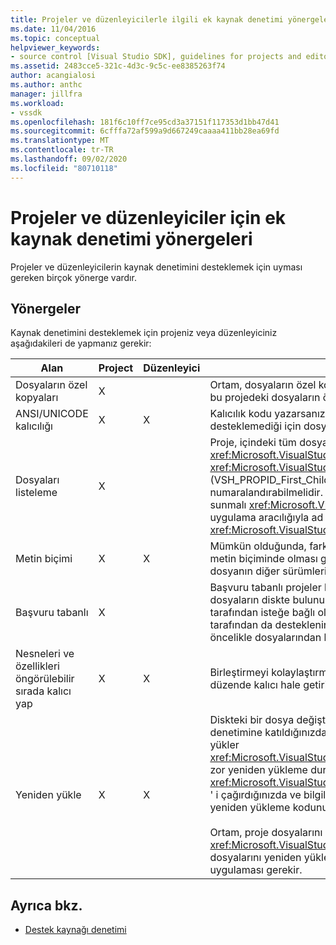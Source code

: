 ```yaml
---
title: Projeler ve düzenleyicilerle ilgili ek kaynak denetimi yönergeleri | Microsoft Docs
ms.date: 11/04/2016
ms.topic: conceptual
helpviewer_keywords:
- source control [Visual Studio SDK], guidelines for projects and editors
ms.assetid: 2483cce5-321c-4d3c-9c5c-ee8385263f74
author: acangialosi
ms.author: anthc
manager: jillfra
ms.workload:
- vssdk
ms.openlocfilehash: 181f6c10ff7ce95cd3a37151f117353d1bb47d41
ms.sourcegitcommit: 6cfffa72af599a9d667249caaaa411bb28ea69fd
ms.translationtype: MT
ms.contentlocale: tr-TR
ms.lasthandoff: 09/02/2020
ms.locfileid: "80710118"
---
```

# <a name="additional-source-control-guidelines-for-projects-and-editors"></a>Projeler ve düzenleyiciler için ek kaynak denetimi yönergeleri
Projeler ve düzenleyicilerin kaynak denetimini desteklemek için uyması gereken birçok yönerge vardır.

## <a name="guidelines"></a>Yönergeler
 Kaynak denetimini desteklemek için projeniz veya düzenleyiciniz aşağıdakileri de yapmanız gerekir:

|Alan|Project|Düzenleyici|Ayrıntılar|
|----------|-------------|------------|-------------|
|Dosyaların özel kopyaları|X||Ortam, dosyaların özel kopyalarını destekler. Diğer bir deyişle, projeye kayıtlı her kişi, bu projedeki dosyaların özel bir kopyasına sahiptir.|
|ANSI/UNICODE kalıcılığı|X|X|Kalıcılık kodu yazarsanız, kaynak denetim programlarının çoğu şu anda Unicode desteklemediği için dosyaları ANSI biçiminde kalıcı hale getirin.|
|Dosyaları listeleme|X||Proje, içindeki tüm dosyaların belirli bir listesini içermeli ve <xref:Microsoft.VisualStudio.Shell.Interop.IVsSccProject2> veya <xref:Microsoft.VisualStudio.Shell.Interop.IVsHierarchy.GetProperty%2A> (VSH_PROPID_First_Child/Next_Sibling) kullanarak dosya listesini numaralandırabilmelidir. Proje ayrıca, uygulama aracılığıyla öğe adlarını da kullanıma sunmalı <xref:Microsoft.VisualStudio.Shell.Interop.IVsProject.GetMkDocument%2A> ve uygulama aracılığıyla ad aramasını (özel dosyalar dahil) desteklemelidir <xref:Microsoft.VisualStudio.Shell.Interop.IVsProject.IsDocumentInProject%2A> .|
|Metin biçimi|X|X|Mümkün olduğunda, farklı sürümlerin birleştirilmesini desteklemek için dosyaların metin biçiminde olması gerekir. Metin biçiminde olmayan dosyalar daha sonra dosyanın diğer sürümleriyle birleştirilemez. Tercih edilen metin biçimi XML 'dir.|
|Başvuru tabanlı|X||Başvuru tabanlı projeler kaynak denetiminde kolayca desteklenir. Ancak, bu dosyaların diskte bulunup bulunmaması fark edildiğinde, proje, kaynak denetimi tarafından isteğe bağlı olarak bir liste oluşturabildiği sürece kaynak denetimi tarafından da desteklenir. Kaynak denetiminden bir proje açılırken, proje dosyası öncelikle dosyalarından herhangi birinin önüne getirilir.|
|Nesneleri ve özellikleri öngörülebilir sırada kalıcı yap|X|X|Birleştirmeyi kolaylaştırmak için dosyalarınızı alfabetik sıralama gibi öngörülebilir bir düzende kalıcı hale getirin.|
|Yeniden yükle|X|X|Diskteki bir dosya değiştiğinde, Düzenleyicinizde yeniden yükleyebilmelidir. Kaynak denetimine katıldığınızda, ortam, uygulamanızı çağırarak verileri sizin için yeniden yükler <xref:Microsoft.VisualStudio.Shell.Interop.IVsPersistDocData2.ReloadDocData%2A> . En zor yeniden yükleme durumu, IVsQueryEditQuerySave:: <xref:Microsoft.VisualStudio.Shell.Interop.IVsQueryEditQuerySave2.QueryEditFiles%2A> ' i çağırdığınızda ve bilgileri işlerken bir kullanıma alma işlemi meydana gelir. Ancak, yeniden yükleme kodunuzun bu durumda çalışması gerekir.<br /><br /> Ortam, proje dosyalarını otomatik olarak yeniden yükler. Ancak, <xref:Microsoft.VisualStudio.Shell.Interop.IVsPersistHierarchyItem2> iç içe geçmiş proje dosyalarını yeniden yüklemeyi desteklemek için bir proje iç içe hiyerarşiler içeriyorsa uygulaması gerekir.|

## <a name="see-also"></a>Ayrıca bkz.
- [Destek kaynağı denetimi](../../extensibility/internals/supporting-source-control.md)
